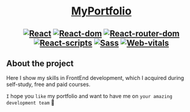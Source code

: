<h1 align="center">
  <b>
    <a href='https://andrewhypster.github.io/My_Portfolio/build/index.html'>
      MyPortfolio
    </a>
  </b>
</h1>

<!-- Shields widh links -->
## <p align="center">[![React](https://img.shields.io/badge/React-18.2.0-blue)](https://www.npmjs.com/package/react/v/18.2.0) [![React-dom](https://img.shields.io/badge/React--dom-18.2.0-g)](https://www.npmjs.com/package/react-dom/v/18.2.0) [![React-router-dom](https://img.shields.io/badge/React--router--dom-6.15.0-yellow)](https://www.npmjs.com/package/react-router-dom) [![React-scripts](https://img.shields.io/badge/React--scripts-5.0.1-orange)](https://www.npmjs.com/package/react-scripts) [![Sass](https://img.shields.io/badge/Sass-1.66.1-red)](https://www.npmjs.com/package/sass) [![Web-vitals](https://img.shields.io/badge/Web--vitals-1.66.1-violet)](https://www.npmjs.com/package/web-vitals)</p>
<!-- Про проект -->
## **About the project**
Here I show my skills in FrontEnd development, which I acquired during self-study, free and paid courses.

`I` hope you `like` my portfolio and want to have me on `your amazing development team` :slightly_smiling_face:

